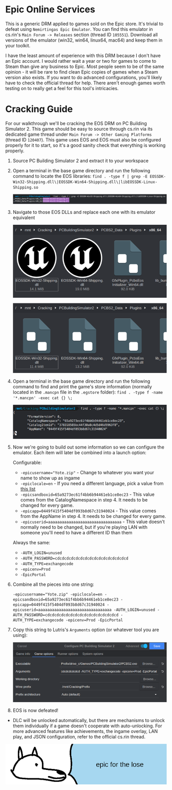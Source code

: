 # **Epic Online Services**

This is a generic DRM applied to games sold on the Epic store. It's trivial to defeat using `Nemirtingas Epic Emulator`. You can find this emulator in cs.rin's `Main Forum -> Releases` section (thread ID `105551`). Download all versions of the emulator (win32, win64, linux64, mac64) and keep them in your toolkit.

I have the least amount of experience with this DRM because I don't have an Epic account. I would rather wait a year or two for games to come to Steam than give any business to Epic. Most people seem to be of the same opinion - it will be rare to find clean Epic copies of games when a Steam version also exists. If you want to do advanced configurations, you'll likely have to check the official thread for help. There aren't enough games worth testing on to really get a feel for this tool's intricacies.

# Cracking Guide

For our walkthrough we'll be cracking the EOS DRM on PC Building Simulator 2. This game should be easy to source through cs.rin via its dedicated game thread under `Main Forum -> Other Gaming Platforms` (thread ID `120407`). This game uses EOS and EOS must also be configured properly for it to start, so it's a good sanity check that everything is working properly.

1. Source PC Building Simulator 2 and extract it to your workspace

2. Open a terminal in the base game directory and run the following command to locate the EOS libraries: `find . -type f | grep -E EOSSDK-Win32-Shipping.dll\|EOSSDK-Win64-Shipping.dll\|libEOSSDK-Linux-Shipping.so`

    ![PCBS2 Search](images/PCBS2-Search.png "EOS search results")

3. Navigate to those EOS DLLs and replace each one with its emulator equivalent

    ![PCBS2 Old DLLs](images/PCBS2-OldDLLs.png "Old EOS DLLs")

    ![PCBS2 New DLLs](images/PCBS2-NewDLLs.png "New EOS DLLs")

4. Open a terminal in the base game directory and run the following command to find and print the game's store information (normally located in the `.mancpn` file in the `.egstore` folder): `find . -type f -name '*.mancpn' -exec cat {} \;`

    ![PCBS2 Store Info](images/PCBS2-StoreInfo.png "Printed EOS store info")

5. Now we're going to build out some information so we can configure the emulator. Each item will later be combined into a launch option:

    Configurable:

    - `-epicusername="Yote.zip"` - Change to whatever you want your name to show up as ingame
    - `-epiclocale=en` - If you need a different language, pick a value from [this list](eos_languages.md)
    - `-epicsandboxid=65a9273ec61f4bb6b94461eb1ce8ec23` - This value comes from the CatalogNamespace in step 4. It needs to be changed for every game.
    - `-epicapp=0449f415f5404df093b8d67c31940024` - This value comes from the AppName in step 4. It needs to be changed for every game.
    - `-epicuserid=aaaaaaaaaaaaaaaaaaaaaaaaaaaaaaaa` - This value doesn't normally need to be changed, but if you're playing LAN with someone you'll need to have a different ID than them

    Always the same:

    - `-AUTH_LOGIN=unused`
    - `-AUTH_PASSWORD=cdcdcdcdcdcdcdcdcdcdcdcdcdcdcdcd`
    - `-AUTH_TYPE=exchangecode`
    - `-epicenv=Prod`
    - `-EpicPortal`

6. Combine all the pieces into one string:

       -epicusername="Yote.zip" -epiclocale=en -epicsandboxid=65a9273ec61f4bb6b94461eb1ce8ec23 -epicapp=0449f415f5404df093b8d67c31940024 -epicuserid=aaaaaaaaaaaaaaaaaaaaaaaaaaaaaaaa -AUTH_LOGIN=unused -AUTH_PASSWORD=cdcdcdcdcdcdcdcdcdcdcdcdcdcdcdcd -AUTH_TYPE=exchangecode -epicenv=Prod -EpicPortal

7. Copy this string to Lutris's `Arguments` option (or whatever tool you are using):

    ![PCBS2 Argument](images/PCBS2-Argument.png "Adding EOS argument into Lutris")

8. EOS is now defeated!

- DLC will be unlocked automatically, but there are mechanisms to unlock them individually if a game doesn't cooperate with auto-unlocking. For more advanced features like achievements, the ingame overlay, LAN play, and JSON configuration, refer to the official cs.rin thread.

![wise yote says fuck epic](images/ftl.png "fuck epic")